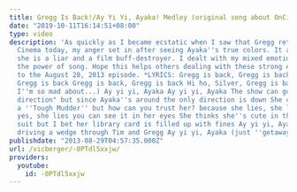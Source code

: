 ```yaml
---
title: Gregg Is Back!/Ay Yi Yi, Ayaka! Medley (original song about OnCinema)
date: "2019-10-11T16:14:51+08:00"
type: video
description: 'As quickly as I became ecstatic when I saw that Gregg returned to On
  Cinema today, my anger set in after seeing Ayaka''s true colors. It appears that
  she is a liar and a film buff-destroyer. I dealt with my mixed emotions through
  the power of song. Hope this helps others dealing with these strong emotions due
  to the August 28, 2013 episode. *LYRICS: Gregg is back, Gregg is back Hi ho, Silver,
  Gregg is back Gregg is back, Gregg is back Hi ho, Silver, Gregg is back (...but
  I''m so mad about...) Ay yi yi, Ayaka Ay yi yi, Ayaka The show can go in only "one
  direction" but since Ayaka''s around the only direction is down She claims she''s
  a ''Tough Mudder'' but how can you trust her? because she lies, she lies, she lies
  yes, she lies you can see it in her eyes She thinks she''s cute in that little black
  suit but I bet her library card is filled up with fines Ay yi yi, Ayaka You''re
  driving a wedge through Tim and Gregg Ay yi yi, Ayaka (just ''getaway'', Ayaka...)'
publishdate: "2013-08-29T04:57:35.000Z"
url: /vicberger/-0PTdl5xxjw/
providers:
  youtube:
    id: -0PTdl5xxjw
---
```

